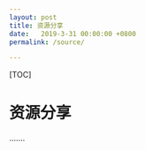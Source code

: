 ```yaml
---
layout: post
title: 资源分享
date:   2019-3-31 00:00:00 +0800
permalink: /source/

---
```


[TOC]

资源分享
=====================

.......